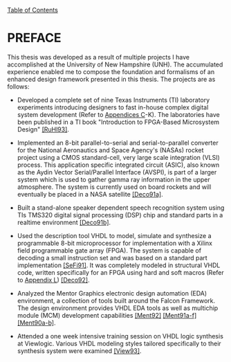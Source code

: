 [Table of Contents](https://github.com/JeffDeCola/my-masters-thesis#table-of-contents)

# PREFACE

This thesis was developed as a result of multiple projects I have accomplished
at the University of New Hampshire (UNH). The accumulated experience enabled
me to compose the foundation and formalisms of an enhanced design framework
presented in this thesis. The projects are as follows:

* Developed a complete set of nine Texas Instruments (Tl) laboratory experiments
introducing designers to fast in-house complex digital system development
(Refer to
[Appendices C](https://github.com/JeffDeCola/my-masters-thesis/blob/master/appendices/appendix-c/appendix-c.md)-K).
The laboratories have been published in a TI book
"Introduction to FPGA-Based Microsystem Design"
[[RuHl93]](https://github.com/JeffDeCola/my-masters-thesis/blob/master/references/references.md#ruhl93).

* Implemented an 8-bit parallel-to-serial and serial-to-parallel converter for
the National Aeronautics and Space Agency's (NASAs) rocket project using a
CMOS standard-cell, very large scale integration (VLSI) process.
This application specific integrated circuit (ASIC), also known as the
Aydin Vector Serial/Parallel Interface (AVSPI), is part of a larger system
which is used to gather gamma ray information in the upper atmosphere.
The system is currently used on board rockets and will eventually be
placed in a NASA satellite
[[Deco91a]](https://github.com/JeffDeCola/my-masters-thesis/blob/master/references/references.md#deco91a).

* Built a stand-alone speaker dependent speech recognition system using
TIs TMS320 digital signal processing (DSP) chip and standard parts in a
real­time environment
[[Deco91b]](https://github.com/JeffDeCola/my-masters-thesis/blob/master/references/references.md#deco91b).

* Used the description tool VHDL to model, simulate and synthesize a
programmable 8-bit microprocessor for implementation with a Xilinx field
programmable gate array (FPGA). The system is capable of decoding a small
instruction set and was based on a standard part implementation
[[SeFi91]](https://github.com/JeffDeCola/my-masters-thesis/blob/master/references/references.md#sefi91).
It was completely modeled in structural VHDL code, written specifically
for an FPGA using hard and soft macros (Refer to
[Appendix L](https://github.com/JeffDeCola/my-masters-thesis/blob/master/appendices/appendix-l/appendix-l.md))
[[Deco92]](https://github.com/JeffDeCola/my-masters-thesis/blob/master/references/references.md#deco92).

* Analyzed the Mentor Graphics electronic design automation (EDA) environment,
a collection of tools built around the Falcon Framework. The design environment
provides VHDL EDA tools as well as multichip module (MCM) development capabilities
[[Ment92]](https://github.com/JeffDeCola/my-masters-thesis/blob/master/references/references.md#ment92)
[[Ment91a-f]](https://github.com/JeffDeCola/my-masters-thesis/blob/master/references/references.md#ment91a)
[[Ment90a-b]](https://github.com/JeffDeCola/my-masters-thesis/blob/master/references/references.md#ment90a).

* Attended a one week intensive training session on VHDL logic synthesis
at Viewlogic. Various VHDL modeling styles tailored specifically to their
synthesis system were examined
[[View93]](https://github.com/JeffDeCola/my-masters-thesis/blob/master/references/references.md#view93).
